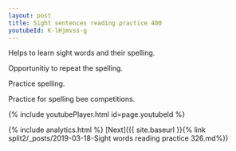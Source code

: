 ```yaml
---
layout: post
title: Sight sentences reading practice 400
youtubeId: K-lHjmvss-g
---
```

 
 
Helps to learn sight words and their spelling.

Opportunitiy to repeat the spelling. 

Practice spelling. 
 
Practice for spelling bee competitions. 
 
{% include youtubePlayer.html id=page.youtubeId %}
 
 
{% include analytics.html %} 
[Next]({{ site.baseurl }}{% link  split2/_posts/2019-03-18-Sight words reading practice 326.md%})
 
